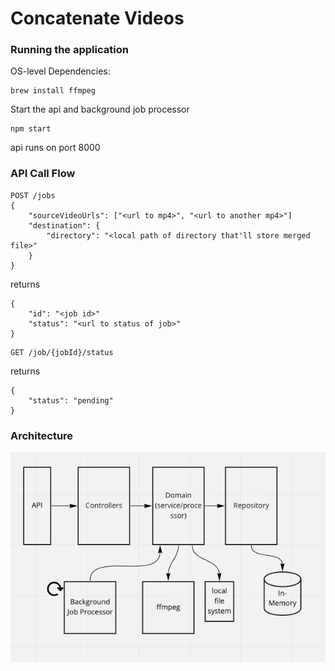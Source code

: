 # Concatenate Videos

### Running the application

OS-level Dependencies:

```
brew install ffmpeg
```

Start the api and background job processor

```
npm start
```

api runs on port 8000

### API Call Flow

```
POST /jobs
{
    "sourceVideoUrls": ["<url to mp4>", "<url to another mp4>"]
    "destination": {
        "directory": "<local path of directory that'll store merged file>"
    }
}
```

returns

```
{
    "id": "<job id>"
    "status": "<url to status of job>"
}
```

```
GET /job/{jobId}/status
```

returns

```
{
    "status": "pending"
}
```

### Architecture

![Overview](./architecture-overview.png)
